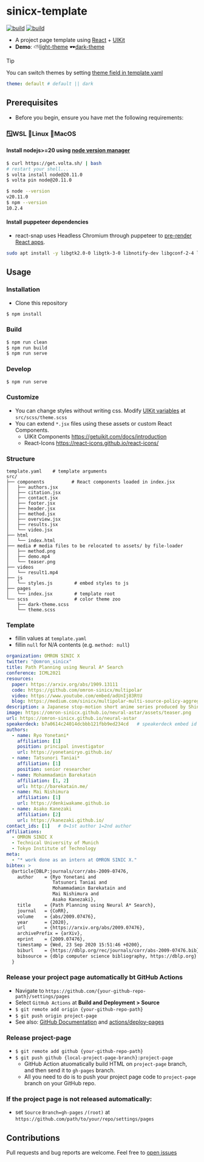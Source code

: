 # sinicx-template
[![build](https://github.com/omron-sinicx/projectpage-template/actions/workflows/build.yaml/badge.svg)](https://github.com/omron-sinicx/projectpage-template/actions/workflows/build.yaml) [![build](https://github.com/omron-sinicx/projectpage-template/actions/workflows/lint.yaml/badge.svg)](https://github.com/omron-sinicx/projectpage-template/actions/workflows/lint.yaml)
- A project page template using [React](https://ja.reactjs.org/) + [UIKit](https://getuikit.com/)
- **Demo**: ⛅[light-theme](https://omron-sinicx.github.io/ncf2/) 🕶️[dark-theme](https://omron-sinicx.github.io/ctrm/)

> [!TIP]
> You can switch themes by setting [theme field in template.yaml](https://github.com/omron-sinicx/projectpage-template/blob/main/template.yaml#L1-L2)

```yaml
theme: default # default || dark
```

## Prerequisites
- Before you begin, ensure you have met the following requirements:
### 🪟WSL 🐧Linux 🍎MacOS
#### Install nodejs>=20 using [node version manager](https://volta.sh/)
```bash
$ curl https://get.volta.sh/ | bash
# restart your shell...
$ volta install node@20.11.0
$ volta pin node@20.11.0

$ node --version
v20.11.0
$ npm --version
10.2.4
```
#### Install puppeteer dependencies
- react-snap uses Headless Chromium through puppeteer to [pre-render React apps](https://blog.logrocket.com/pre-rendering-react-app-react-snap/).

```bash
sudo apt install -y libgtk2.0-0 libgtk-3-0 libnotify-dev libgconf-2-4 libnss3 libxss1 libasound2 libxtst6 xauth xvfb libgbm-dev fonts-ipafont
```

## Usage
### Installation
- Clone this repository

```sh
$ npm install
```
### Build
```sh
$ npm run clean
$ npm run build
$ npm run serve
```

### Develop
```sh
$ npm run serve
```

### Customize
- You can change styles without writing css. Modify [UIKit variables](https://github.com/uikit/uikit/blob/bc6dd1851652e5b77387a1efefc16cea6e3d165b/src/scss/variables.scss) at `src/scss/theme.scss`
- You can extend `*.jsx` files using these assets or custom React Components.
  - UIKit Components https://getuikit.com/docs/introduction
  - React-Icons https://react-icons.github.io/react-icons/

### Structure
```
template.yaml    # template arguments
src/
├── components          # React components loaded in index.jsx
│   ├── authors.jsx
│   ├── citation.jsx
│   ├── contact.jsx
│   ├── footer.jsx
│   ├── header.jsx
│   ├── method.jsx
│   ├── overview.jsx
│   ├── results.jsx
│   └── video.jsx
├── html
│   └── index.html
├── media # media files to be relocated to assets/ by file-loader
│   ├── method.png
│   ├── demo.mp4
│   └── teaser.png
├── videos
│   └── result1.mp4
├── js
│   └── styles.js        # embed styles to js
├── pages
│   └── index.jsx        # template root
└── scss                 # color theme zoo
    ├── dark-theme.scss
    └── theme.scss
```

### Template
- fillin values at `template.yaml`
- fillin `null` for N/A contents (e.g. `method: null`)

```yaml
organization: OMRON SINIC X
twitter: "@omron_sinicx"
title: Path Planning using Neural A* Search
conference: ICML2021
resources:
  paper: https://arxiv.org/abs/1909.13111
  code: https://github.com/omron-sinicx/multipolar
  video: https://www.youtube.com/embed/adUnIj83RtU
  blog: https://medium.com/sinicx/multipolar-multi-source-policy-aggregation-for-transfer-reinforcement-learning-between-diverse-bc42a152b0f5
description: a Japanese stop-motion short anime series produced by Shin-Ei Animation and Japan Green Hearts in cooperation with Bandai Namco Entertainment.
image: https://omron-sinicx.github.io/neural-astar/assets/teaser.png
url: https://omron-sinicx.github.io/neural-astar
speakerdeck: b7a0614c24014dcbbb121fbb9ed234cd   # speakerdeck embed id
authors:
  - name: Ryo Yonetani*
    affiliation: [1]
    position: principal investigator
    url: https://yonetaniryo.github.io/
  - name: Tatsunori Taniai*
    affiliation: [1]
    position: senior researcher
  - name: Mohammadamin Barekatain
    affiliation: [1, 2]
    url: http://barekatain.me/
  - name: Mai Nishimura
    affiliation: [1]
    url: https://denkiwakame.github.io
  - name: Asako Kanezaki
    affiliation: [2]
    url: https://kanezaki.github.io/
contact_ids: [1]   # 0=1st author 1=2nd author
affiliations:
  - OMRON SINIC X
  - Technical University of Munich
  - Tokyo Institute of Technology
meta:
  - "* work done as an intern at OMRON SINIC X."
bibtex: >
  @article{DBLP:journals/corr/abs-2009-07476,
    author    = {Ryo Yonetani and
                 Tatsunori Taniai and
                 Mohammadamin Barekatain and
                 Mai Nishimura and
                 Asako Kanezaki},
    title     = {Path Planning using Neural A* Search},
    journal   = {CoRR},
    volume    = {abs/2009.07476},
    year      = {2020},
    url       = {https://arxiv.org/abs/2009.07476},
    archivePrefix = {arXiv},
    eprint    = {2009.07476},
    timestamp = {Wed, 23 Sep 2020 15:51:46 +0200},
    biburl    = {https://dblp.org/rec/journals/corr/abs-2009-07476.bib},
    bibsource = {dblp computer science bibliography, https://dblp.org}
  }
```

### Release your project page automatically bt GitHub Actions
- Navigate to `https://github.com/{your-github-repo-path}/settings/pages`
- Select `GitHub Actions` at **Build and Deployment > Source**
- `$ git remote add origin {your-github-repo-path}`
- `$ git push origin project-page`
- See also: [GitHub Documentation](https://docs.github.com/pages/getting-started-with-github-pages/configuring-a-publishing-source-for-your-github-pages-site) and [actions/deploy-pages](https://github.com/actions/deploy-pages)

### Release project-page
- `$ git remote add github {your-github-repo-path}`
- `$ git push github {local-project-page-branch}:project-page`
  - GitHub Action atuomatically build HTML on `project-page` branch, and then send it to `gh-pages` branch.
  - All you need to do is to push your project page code to `project-page` branch on your GitHub repo.
### If the project page is not released automatically:
- set `Source` `Branch=gh-pages` `/(root)` at `https://github.com/path/to/your/repo/settings/pages`

## Contributions
Pull requests and bug reports are welcome. Feel free to [open issues](https://github.com/omron-sinicx/projectpage-template/issues)
